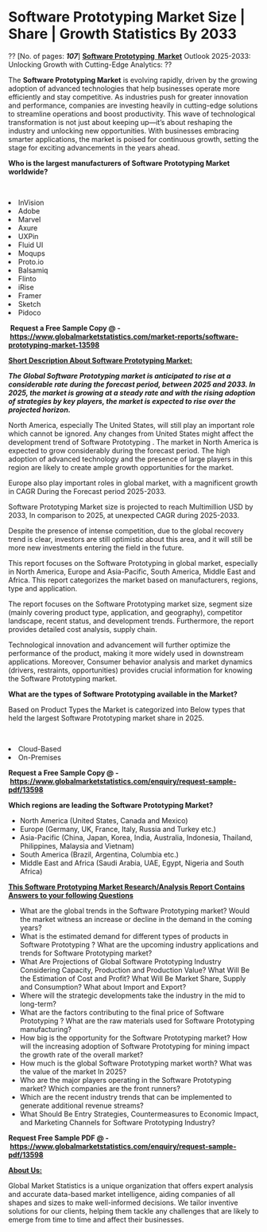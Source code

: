 <H1>Software Prototyping Market Size | Share | Growth Statistics By 2033</H1><p>?? [No. of pages:&nbsp;<strong><em>107</em></strong>]&nbsp;<strong><a href="https://www.globalmarketstatistics.com/market-reports/software-prototyping-market-13598">Software Prototyping &nbsp;Market</a></strong>&nbsp;Outlook 2025-2033: Unlocking Growth with Cutting-Edge Analytics: ??</p><p>The <strong>Software Prototyping Market</strong> is evolving rapidly, driven by the growing adoption of advanced technologies that help businesses operate more efficiently and stay competitive. As industries push for greater innovation and performance, companies are investing heavily in cutting-edge solutions to streamline operations and boost productivity. This wave of technological transformation is not just about keeping up&mdash;it&rsquo;s about reshaping the industry and unlocking new opportunities. With businesses embracing smarter applications, the market is poised for continuous growth, setting the stage for exciting advancements in the years ahead.</p><p><strong>Who is the largest manufacturers of Software Prototyping Market worldwide?</strong></p><p>&nbsp;<li>InVision<li> Adobe<li> Marvel<li> Axure<li> UXPin<li> Fluid UI<li> Moqups<li> Proto.io<li> Balsamiq<li> Flinto<li> iRise<li> Framer<li> Sketch<li> Pidoco</p><p>&nbsp;<strong>Request a Free Sample Copy @ -&nbsp;<a href="https://www.globalmarketstatistics.com/market-reports/software-prototyping-market-13598">https://www.globalmarketstatistics.com/market-reports/software-prototyping-market-13598</a></strong></p><p><strong><u>Short Description About Software Prototyping Market:</u></strong></p><p><strong><em>The Global Software Prototyping market is anticipated to rise at a considerable rate during the forecast period, between 2025 and 2033. In 2025, the market is growing at a steady rate and with the rising adoption of strategies by key players, the market is expected to rise over the projected horizon.</em></strong></p><p>North America, especially The United States, will still play an important role which cannot be ignored. Any changes from United States might affect the development trend of Software Prototyping . The market in North America is expected to grow considerably during the forecast period. The high adoption of advanced technology and the presence of large players in this region are likely to create ample growth opportunities for the market.</p><p>Europe also play important roles in global market, with a magnificent growth in CAGR During the Forecast period 2025-2033.</p><p>Software Prototyping Market size is projected to reach Multimillion USD by 2033, In comparison to 2025, at unexpected CAGR during 2025-2033.</p><p>Despite the presence of intense competition, due to the global recovery trend is clear, investors are still optimistic about this area, and it will still be more new investments entering the field in the future.</p><p>This report focuses on the Software Prototyping in global market, especially in North America, Europe and Asia-Pacific, South America, Middle East and Africa. This report categorizes the market based on manufacturers, regions, type and application.</p><p>The report focuses on the Software Prototyping market size, segment size (mainly covering product type, application, and geography), competitor landscape, recent status, and development trends. Furthermore, the report provides detailed cost analysis, supply chain.</p><p>Technological innovation and advancement will further optimize the performance of the product, making it more widely used in downstream applications. Moreover, Consumer behavior analysis and market dynamics (drivers, restraints, opportunities) provides crucial information for knowing the Software Prototyping market.</p><p><strong>What are the types of Software Prototyping available in the Market?</strong></p><p>Based on Product Types the Market is categorized into Below types that held the largest Software Prototyping market share in 2025.</p><p>&nbsp;<li>Cloud-Based<li> On-Premises&nbsp;</p><p><strong>Request a Free Sample Copy @ -&nbsp;<a href="https://www.globalmarketstatistics.com/enquiry/request-sample-pdf/13598">https://www.globalmarketstatistics.com/enquiry/request-sample-pdf/13598</a></strong></p><p><strong>Which regions are leading the Software Prototyping Market?</strong></p><ul><li>North America (United States, Canada and Mexico)</li><li>Europe (Germany, UK, France, Italy, Russia and Turkey etc.)</li><li>Asia-Pacific (China, Japan, Korea, India, Australia, Indonesia, Thailand, Philippines, Malaysia and Vietnam)</li><li>South America (Brazil, Argentina, Columbia etc.)</li><li>Middle East and Africa (Saudi Arabia, UAE, Egypt, Nigeria and South Africa)</li></ul><p><strong><u>This Software Prototyping Market Research/Analysis Report Contains Answers to your following Questions</u></strong></p><ul><li>What are the global trends in the Software Prototyping market? Would the market witness an increase or decline in the demand in the coming years?</li><li>What is the estimated demand for different types of products in Software Prototyping ? What are the upcoming industry applications and trends for Software Prototyping market?</li><li>What Are Projections of Global Software Prototyping Industry Considering Capacity, Production and Production Value? What Will Be the Estimation of Cost and Profit? What Will Be Market Share, Supply and Consumption? What about Import and Export?</li><li>Where will the strategic developments take the industry in the mid to long-term?</li><li>What are the factors contributing to the final price of Software Prototyping ? What are the raw materials used for Software Prototyping manufacturing?</li><li>How big is the opportunity for the Software Prototyping market? How will the increasing adoption of Software Prototyping for mining impact the growth rate of the overall market?</li><li>How much is the global Software Prototyping market worth? What was the value of the market In 2025?</li><li>Who are the major players operating in the Software Prototyping market? Which companies are the front runners?</li><li>Which are the recent industry trends that can be implemented to generate additional revenue streams?</li><li>What Should Be Entry Strategies, Countermeasures to Economic Impact, and Marketing Channels for Software Prototyping Industry?</li></ul><p><strong>Request Free Sample PDF @ -&nbsp;<a href="https://www.globalmarketstatistics.com/enquiry/request-sample-pdf/13598">https://www.globalmarketstatistics.com/enquiry/request-sample-pdf/13598</a></strong></p><p><strong><u>About Us:</u></strong></p><p>Global Market Statistics&nbsp;is a unique organization that offers expert analysis and accurate data-based market intelligence, aiding companies of all shapes and sizes to make well-informed decisions. We tailor inventive solutions for our clients, helping them tackle any challenges that are likely to emerge from time to time and affect their businesses.</p>
